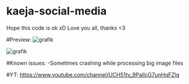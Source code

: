 # kaeja-social-media
Hope this code is ok xD
Love you all, thanks <3

#Preview:
![grafik](https://user-images.githubusercontent.com/60042912/161347981-c32c0a02-b7a1-4f68-99cc-f486122c623a.png)

![grafik](https://user-images.githubusercontent.com/60042912/163687027-5db18868-2cd4-4f26-9051-15352fa435e6.png)


#Known issues:
  -Sometimes crashing while processing big image files



#YT:
https://www.youtube.com/channel/UCH51tv_9PaIlcG7unHqFZlg
